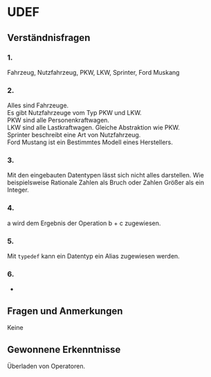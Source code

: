 # UDEF

## Verständnisfragen

### 1.  

Fahrzeug, Nutzfahrzeug, PKW, LKW, Sprinter, Ford Muskang


### 2.

Alles sind Fahrzeuge.  
Es gibt Nutzfahrzeuge vom Typ PKW und LKW.  
PKW sind alle Personenkraftwagen.  
LKW sind alle Lastkraftwagen. Gleiche Abstraktion wie PKW.  
Sprinter beschreibt eine Art von Nutzfahrzeug.  
Ford Mustang ist ein Bestimmtes Modell eines Herstellers.  


### 3.

Mit den eingebauten Datentypen lässt sich nicht alles darstellen. Wie beispielsweise Rationale Zahlen als Bruch oder Zahlen Größer als ein Integer.  
 

### 4.

a wird dem Ergebnis der Operation b + c zugewiesen.


### 5.

Mit `typedef` kann ein Datentyp ein Alias zugewiesen werden.  


### 6.

-


## Fragen und Anmerkungen 

Keine


## Gewonnene Erkenntnisse

Überladen von Operatoren.  
